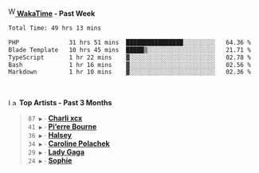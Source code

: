 <img src="https://github.com/dxnter/dxnter/assets/17434202/67b21fa4-d36d-46f9-9dec-f23d976b00ef" alt="WakaTime Logo" width="14" height="18"/><a href="https://wakatime.com/@dxnter" target="_blank"><strong> WakaTime</strong></a><strong> - Past Week</strong>

<!--START_SECTION:waka-->

```txt
Total Time: 49 hrs 13 mins

PHP              31 hrs 51 mins  ████████████████░░░░░░░░░   64.36 %
Blade Template   10 hrs 45 mins  █████▒░░░░░░░░░░░░░░░░░░░   21.71 %
TypeScript       1 hr 22 mins    ▓░░░░░░░░░░░░░░░░░░░░░░░░   02.78 %
Bash             1 hr 16 mins    ▓░░░░░░░░░░░░░░░░░░░░░░░░   02.56 %
Markdown         1 hr 10 mins    ▓░░░░░░░░░░░░░░░░░░░░░░░░   02.36 %
```

<!--END_SECTION:waka-->

<br/>

<!--START_LASTFM_ARTISTS:{"period": "3month", "rows": 6}-->
<a href="https://last.fm" target="_blank"><img src="https://user-images.githubusercontent.com/17434202/215290617-e793598d-d7c9-428f-9975-156db1ba89cc.svg" alt="Last.fm Logo" width="18" height="13"/></a> **Top Artists - Past 3 Months**

> `87 ▶️` ∙ **[Charli xcx](https://www.last.fm/music/Charli+xcx)**<br/>
> `41 ▶️` ∙ **[Pi’erre Bourne](https://www.last.fm/music/Pi%E2%80%99erre+Bourne)**<br/>
> `36 ▶️` ∙ **[Halsey](https://www.last.fm/music/Halsey)**<br/>
> `34 ▶️` ∙ **[Caroline Polachek](https://www.last.fm/music/Caroline+Polachek)**<br/>
> `29 ▶️` ∙ **[Lady Gaga](https://www.last.fm/music/Lady+Gaga)**<br/>
> `24 ▶️` ∙ **[Sophie](https://www.last.fm/music/Sophie)**<br/>
<!--END_LASTFM_ARTISTS-->
